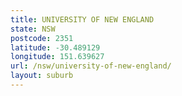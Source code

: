 ```yaml
---
title: UNIVERSITY OF NEW ENGLAND
state: NSW
postcode: 2351
latitude: -30.489129
longitude: 151.639627
url: /nsw/university-of-new-england/
layout: suburb
---
```


